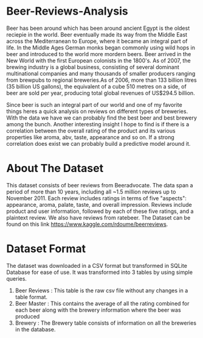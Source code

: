 # Beer-Reviews-Analysis

Beer has been around which has been around ancient Egypt is the oldest reciepie in the world. Beer eventually made its way from the Middle East across the Mediterranean to Europe, where it became an integral part of life. In the Middle Ages German monks began commonly using wild hops in beer and introduced to the world more mordern beers. Beer arrived in the New World with the first European colonists in the 1800's. As of 2007, the brewing industry is a global business, consisting of several dominant multinational companies and many thousands of smaller producers ranging from brewpubs to regional breweries.As of 2006, more than 133 billion litres (35 billion US gallons), the equivalent of a cube 510 metres on a side, of beer are sold per year, producing total global revenues of US$294.5 billion. 

Since beer is such an integral part of our world and one of my favorite things heres a quick analysis on reviews on different types of breweries. With the data we have we can probably find the best beer and best brewery among the bunch. Another interesting insight I hope to find is if there is a correlation between the overall rating of the product and its various properties like aroma, abv, taste, appearance and so on. If a strong correlation does exist we can probably build a predictive model around it.  

# About The Dataset

This dataset consists of beer reviews from Beeradvocate. The data span a period of more than 10 years, including all ~1.5 million reviews up to November 2011. Each review includes ratings in terms of five "aspects": appearance, aroma, palate, taste, and overall impression. Reviews include product and user information, followed by each of these five ratings, and a plaintext review. We also have reviews from ratebeer. The Dataset can be found on this link https://www.kaggle.com/rdoume/beerreviews.

# Dataset Format
The dataset was downloaded in a CSV format but transformed in SQLite Database for ease of use. It was transformed into 3 tables by using simple queries. 

1. Beer Reviews : This table is the raw csv file without any changes in a table format.
2. Beer Master : This contains the average of all the rating combined for each beer along with the brewery information where the beer was produced
3. Brewery : The Brewery table consists of information on all the breweries in the database.
